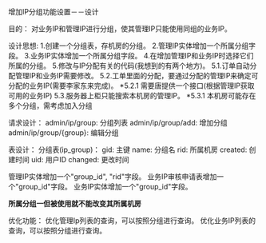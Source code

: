 增加IP分组功能设置－－设计

目的：
对业务IP和管理IP进行分组，使其管理IP只能使用同组的业务IP。

设计思想:
1.创建一个分组表，存机房的分组。
2.管理IP实体增加一个所属分组字段。
3.业务IP实体增加一个所属分组字段。
4.在增加管理IP和业务IP时选择它们所属的分组。
5.修改与IP分配有关的代码(我想到的有两个地方)。
  5.1.订单自动分配管理IP和业务IP需要修改。
  5.2.工单里面的分配，要通过分配的管理IP来确定可分配的业务IP(需要李家东来完成)。
    *5.2.1 需要唐提供一个接口(根据管理IP获取可用的业务IP)
  5.3.服务器上柜只能搜索本机房的管理IP。
    *5.3.1 本机房可能存在多个分组，需考虑加入分组

请求设计：
admin/ip/group: 分组列表
admin/ip/group/add: 增加分组
admin/ip/group/{group}: 编辑分组

表设计：
 分组表(ip_group)：
   gid: 主键
   name: 分组名
   rid: 所属机房
   created: 创建时间
   uid: 用户ID
   changed: 更改时间

  管理IP实体增加一个"group_id", "rid"字段。
  业务IP审核申请表增加一个"group_id"字段。
  业务IP实体增加一个"group_id"字段。

  **所属分组一但被使用就不能改变其所属机房**

优化功能：
  优化管理Ip列表的查询，可以按照分组进行查询。
  优化业务IP列表的查询，可以按照分组进行查询。
